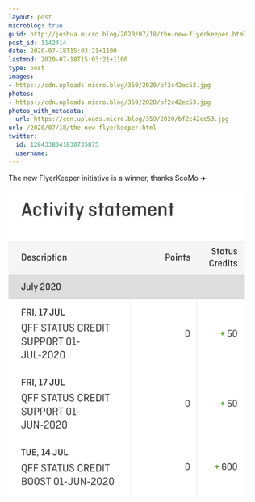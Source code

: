 ```yaml
---
layout: post
microblog: true
guid: http://joshua.micro.blog/2020/07/18/the-new-flyerkeeper.html
post_id: 1142414
date: 2020-07-18T15:03:21+1100
lastmod: 2020-07-18T15:03:21+1100
type: post
images:
- https://cdn.uploads.micro.blog/359/2020/bf2c42ec53.jpg
photos:
- https://cdn.uploads.micro.blog/359/2020/bf2c42ec53.jpg
photos_with_metadata:
- url: https://cdn.uploads.micro.blog/359/2020/bf2c42ec53.jpg
url: /2020/07/18/the-new-flyerkeeper.html
twitter:
  id: 1284338041830735875
  username: 
---
```

The new FlyerKeeper initiative is a winner, thanks ScoMo ✈️ 

<img src="uploads/2020/bf2c42ec53.jpg" width="467" height="600" alt="" />
